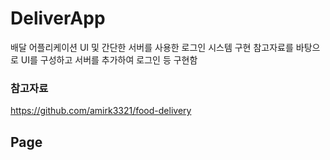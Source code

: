 # DeliverApp
배달 어플리케이션 UI 및 간단한 서버를 사용한 로그인 시스템 구현
참고자료를 바탕으로 UI를 구성하고 서버를 추가하여 로그인 등 구현함

### 참고자료
https://github.com/amirk3321/food-delivery

## Page



